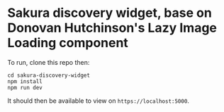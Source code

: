 # Sakura discovery widget, base on Donovan Hutchinson's Lazy Image Loading component

To run, clone this repo then:

```
cd sakura-discovery-widget
npm install
npm run dev
```

It should then be available to view on `https://localhost:5000`.
